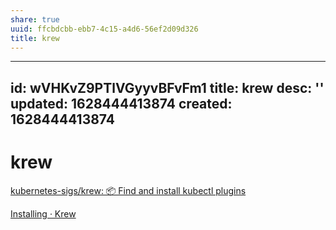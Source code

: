 ```yaml
---
share: true
uuid: ffcbdcbb-ebb7-4c15-a4d6-56ef2d09d326
title: krew
---
```

---
id: wVHKvZ9PTlVGyyvBFvFm1
title: krew
desc: ''
updated: 1628444413874
created: 1628444413874
---
# krew
[kubernetes-sigs/krew: 📦 Find and install kubectl plugins](https://github.com/kubernetes-sigs/krew/)

[Installing · Krew](https://krew.sigs.k8s.io/docs/user-guide/setup/install/)
